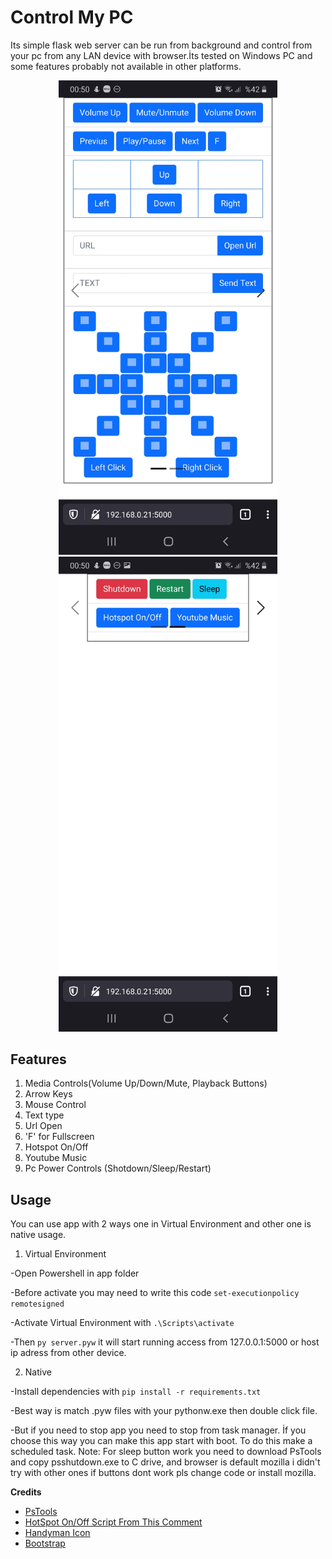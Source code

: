 
# Control My PC
 Its simple flask web server can be run from background and control from your pc from any LAN device with browser.İts tested on Windows PC and some features probably not available in other platforms.
 
 <p align="center">
  <img src="/static/screenshot1.jpg" width="350" title="Screenshot">
  <img src="/static/screenshot2.jpg" width="350" title="Screenshot2">
</p>


## Features

 1. Media Controls(Volume Up/Down/Mute, Playback Buttons)
 2. Arrow Keys
 3. Mouse Control
 4. Text type
 5. Url Open
 6. 'F' for Fullscreen
 7. Hotspot On/Off
 8. Youtube Music
 9. Pc Power Controls (Shotdown/Sleep/Restart)
 
## Usage
 You can use app with 2 ways one in Virtual Environment and other one is native usage.
 
 1. Virtual Environment
 
 -Open Powershell in app folder
 
 -Before activate you may need to write this code `set-executionpolicy remotesigned`
 
 -Activate Virtual Environment with `.\Scripts\activate`
 
 -Then `py server.pyw` it will start running access from 127.0.0.1:5000 or host ip adress from other device.
 
 2. Native

 -Install dependencies with `pip install -r requirements.txt`
 
 -Best way is match .pyw files with your pythonw.exe then double click file. 
 
 -But if you need to stop app you need to stop from task manager. İf you choose this way you can make this app start with boot. To do this make a scheduled task.
Note: For sleep button work you need to download PsTools and copy psshutdown.exe to C drive, and browser is default mozilla i didn't try with other ones if buttons dont work pls change code or install mozilla.

**Credits**

 - [PsTools](https://docs.microsoft.com/en-us/sysinternals/downloads/pstools)
 - [HotSpot On/Off Script From This Comment](https://stackoverflow.com/a/65912082)
 - [Handyman Icon](https://material.io/resources/icons/?style=baseline)
 - [Bootstrap](https://getbootstrap.com)

